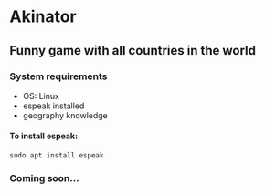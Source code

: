 # Akinator

## Funny game with all countries in the world

### System requirements
* OS: Linux  
* espeak installed
* geography knowledge

#### To install espeak:
    sudo apt install espeak

### Coming soon...